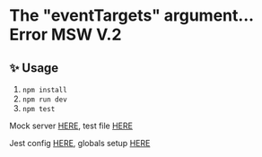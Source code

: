# The "eventTargets" argument... Error MSW V.2

## ✨ Usage

1. `npm install`
2. `npm run dev`
3. `npm test`

Mock server [HERE](./backend/mock-server.js), test file [HERE](./frontend/components/__tests__/Todo.test.js)

Jest config [HERE](./jest.config.js#L157), globals setup [HERE](./__jest__/jest.globals.js)
